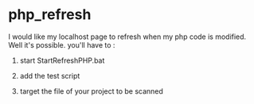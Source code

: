 # php_refresh


I would like my localhost page to refresh when my php code is modified. 
Well it's possible.  you'll have to  :

1. start StartRefreshPHP.bat 

2. add the test script <script src="phprefresh.js"></script> 

3. target the file of your project to be scanned
